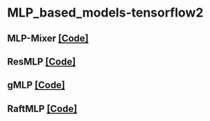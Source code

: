 # MLP_based_models-tensorflow2

## MLP-Mixer [[Code]](https://arxiv.org/abs/2105.01601)  

## ResMLP [[Code]](https://arxiv.org/abs/2105.03404)  

## gMLP [[Code]](https://arxiv.org/abs/2105.08050)  

## RaftMLP [[Code]](https://arxiv.org/abs/2108.04384)  
